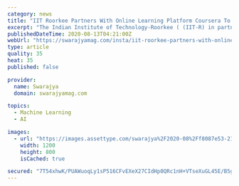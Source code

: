 ```yaml
---
category: news
title: "IIT Roorkee Partners With Online Learning Platform Coursera To Launch Two New AI, Machine Learning Programmes"
excerpt: "The Indian Institute of Technology-Roorkee ( (IIT-R) in partnership with leading online learning platform Coursera on Thursday (13 August) launched two new online certificate programmes for professionals looking to build skills in data science,"
publishedDateTime: 2020-08-13T04:21:00Z
webUrl: "https://swarajyamag.com/insta/iit-roorkee-partners-with-online-learning-platform-coursera-to-launch-two-new-ai-machine-learning-programmes"
type: article
quality: 35
heat: 35
published: false

provider:
  name: Swarajya
  domain: swarajyamag.com

topics:
  - Machine Learning
  - AI

images:
  - url: "https://images.assettype.com/swarajya%2F2020-08%2Ff8087e53-2177-4090-b409-bb9bf46d5c48%2F1280px_Admin_Block_IIT_R.jpg?w=1200&auto=format%2Ccompress&ogImage=true"
    width: 1200
    height: 800
    isCached: true

secured: "7T54xhwK/PUAWuoqLy1sP516CFvEXeX27CIdHp0QRc1nH+VTseXuGL45E/B5giNqjXqI5gcbMj3KYYgCGJ8FN5Ix7Y8kEDEf8YnGIG010nsqZL+uRa8sp1ECegmThr5uXQRHihmYlXdvR8vMKnEikC8LnS7zUeJmTtjHu0BuXOVSgMJvn5QndCYz+kopnaas6l/SQ735Bb4muMA/OteGy3Qi9o3B2I2RK4Vp5MEMIznWScN3UWU0WSgmlrc5cVqxBMwCXLRtdvzM6BY7HU7DSBXtt0RI6yR3rfniOnxW2yMuJ8shr6XVcLZ618YX5WONalBqPRwVkDKRprejKqFq/A==;Mb6+Kz7TncOROD0J37QFVA=="
---
```


